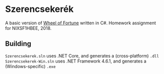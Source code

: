 # Szerencsekerék
A basic version of [Wheel of Fortune](https://en.wikipedia.org/wiki/Wheel_of_Fortune_(U.S._game_show)#Gameplay) written in C#. Homework assignment for NIXSF1HBEE, 2018.

## Building
`Szerencsekerek.sln` uses .NET Core, and generates a (cross-platform) `.dll`
`Szerencsekerek-Win.sln` uses .NET Framework 4.6.1, and generates a (Windows-specific) `.exe`
